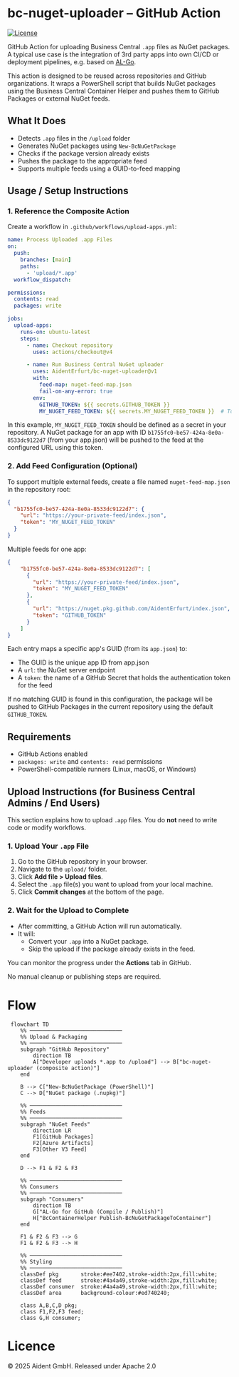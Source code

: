 # bc-nuget-uploader – GitHub Action

[![License](https://img.shields.io/badge/License-Apache%202.0-blue.svg)](https://opensource.org/licenses/Apache-2.0)

GitHub Action for uploading Business Central `.app` files as NuGet packages.
A typical use case is the integration of 3rd party apps into own CI/CD or deployment pipelines, e.g. based on [AL-Go](https://github.com/microsoft/AL-Go/).

This action is designed to be reused across repositories and GitHub organizations. It wraps a PowerShell script that builds NuGet packages using the Business Central Container Helper and pushes them to GitHub Packages or external NuGet feeds.

## What It Does

- Detects `.app` files in the `/upload` folder
- Generates NuGet packages using `New-BcNuGetPackage`
- Checks if the package version already exists
- Pushes the package to the appropriate feed
- Supports multiple feeds using a GUID-to-feed mapping

## Usage / Setup Instructions

### 1. Reference the Composite Action

Create a workflow in `.github/workflows/upload-apps.yml`:

```yaml
name: Process Uploaded .app Files
on:
  push:
    branches: [main]
    paths:
      - 'upload/*.app'
  workflow_dispatch:

permissions:
  contents: read
  packages: write

jobs:
  upload-apps:
    runs-on: ubuntu-latest
    steps:
      - name: Checkout repository
        uses: actions/checkout@v4

      - name: Run Business Central NuGet uploader
        uses: AidentErfurt/bc-nuget-uploader@v1
        with:
          feed-map: nuget-feed-map.json
          fail-on-any-error: true
        env:
          GITHUB_TOKEN: ${{ secrets.GITHUB_TOKEN }}
          MY_NUGET_FEED_TOKEN: ${{ secrets.MY_NUGET_FEED_TOKEN }}  # Token used if GUID matches

```

In this example, `MY_NUGET_FEED_TOKEN` should be defined as a secret in your repository. A NuGet package for an app with ID `b1755fc0-be57-424a-8e0a-8533dc9122d7` (from your app.json) will be pushed to the feed at the configured URL using this token.

### 2. Add Feed Configuration (Optional)

To support multiple external feeds, create a file named `nuget-feed-map.json` in the repository root:

```json
{
  "b1755fc0-be57-424a-8e0a-8533dc9122d7": {
    "url": "https://your-private-feed/index.json",
    "token": "MY_NUGET_FEED_TOKEN"
  }
}
```

Multiple feeds for one app:

```json
{
    "b1755fc0-be57-424a-8e0a-8533dc9122d7": [
      {
        "url": "https://your-private-feed/index.json",
        "token": "MY_NUGET_FEED_TOKEN"
      },
      {
        "url": "https://nuget.pkg.github.com/AidentErfurt/index.json",
        "token": "GITHUB_TOKEN"
      }
    ]
}
```

Each entry maps a specific app's GUID (from its `app.json`) to:

- The GUID is the unique app ID from app.json
- A `url`: the NuGet server endpoint
- A `token`: the name of a GitHub Secret that holds the authentication token for the feed

If no matching GUID is found in this configuration, the package will be pushed to GitHub Packages in the current repository using the default `GITHUB_TOKEN`.

## Requirements

- GitHub Actions enabled
- `packages: write` and `contents: read` permissions
- PowerShell-compatible runners (Linux, macOS, or Windows)

## Upload Instructions (for Business Central Admins / End Users)

This section explains how to upload `.app` files. You do **not** need to write code or modify workflows.

### 1. Upload Your `.app` File

1. Go to the GitHub repository in your browser.
2. Navigate to the `upload/` folder.
3. Click **Add file > Upload files**.
4. Select the `.app` file(s) you want to upload from your local machine.
5. Click **Commit changes** at the bottom of the page.

### 2. Wait for the Upload to Complete

- After committing, a GitHub Action will run automatically.
- It will:
  - Convert your `.app` into a NuGet package.
  - Skip the upload if the package already exists in the feed.

You can monitor the progress under the **Actions** tab in GitHub.

No manual cleanup or publishing steps are required.

# Flow

```mermaid
 flowchart TD
    %% ─────────────────────────────
    %% Upload & Packaging
    %% ─────────────────────────────
    subgraph "GitHub Repository"
        direction TB
        A["Developer uploads *.app to /upload"] --> B["bc-nuget-uploader (composite action)"]
    end

    B --> C["New-BcNuGetPackage (PowerShell)"]
    C --> D["NuGet package (.nupkg)"]

    %% ─────────────────────────────
    %% Feeds
    %% ─────────────────────────────
    subgraph "NuGet Feeds"
        direction LR
        F1[GitHub Packages]
        F2[Azure Artifacts]
        F3[Other V3 Feed]
    end

    D --> F1 & F2 & F3

    %% ─────────────────────────────
    %% Consumers
    %% ─────────────────────────────
    subgraph "Consumers"
        direction TB
        G["AL-Go for GitHub (Compile / Publish)"]
        H["BcContainerHelper Publish-BcNuGetPackageToContainer"]
    end

    F1 & F2 & F3 --> G
    F1 & F2 & F3 --> H

    %% ─────────────────────────────
    %% Styling
    %% ─────────────────────────────
    classDef pkg       stroke:#ee7402,stroke-width:2px,fill:white;
    classDef feed      stroke:#4a4a49,stroke-width:2px,fill:white;
    classDef consumer  stroke:#4a4a49,stroke-width:2px,fill:white;
    classDef area      background-colour:#ed740240;

    class A,B,C,D pkg;
    class F1,F2,F3 feed;
    class G,H consumer;
```

# Licence

© 2025 Aident GmbH. Released under Apache 2.0
